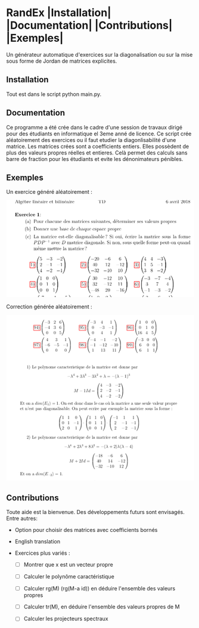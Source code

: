 


RandEx |Installation| |Documentation| |Contributions| |Exemples|
=============================================================

Un générateur automatique d'exercices sur la diagonalisation ou sur la mise sous forme de Jordan de matrices explicites.

Installation
------------
Tout est dans le script python main.py.

Documentation
-------------
Ce programme a été crée dans le cadre d'une session de travaux dirigé pour des étudiants en informatique el 3eme anné de licence. Ce script crée aléatoirement des exercices ou il faut etudier la diagonlisabilité d'une matrice. Les matrices crées sont a coefficients entiers. Elles possèdent de plus des valeurs propres réelles et entieres. Celà permet des calculs sans barre de fraction pour les étudiants et evite les dénonimateurs pénibles.

Exemples
--------

Un exercice généré aléatoirement :

<img src="https://raw.githubusercontent.com/Montagnard/randex/master/screenshot_001.png" width="800">

Correction générée aléatoirement :

<img src="https://raw.githubusercontent.com/Montagnard/randex/master/screenshot_002.png" width="800">


Contributions
------------

Toute aide est la bienvenue.
Des développements futurs sont envisagés. Entre autres:

- Option pour choisir des matrices avec coefficients bornés

- English translation

- Exercices plus variés :

  - [ ] Montrer que x est un vecteur propre
  - [ ] Calculer le polynôme caractéristique
  - [ ] Calculer rg(M) (rg(M-a id)) en déduire l'ensemble des valeurs propres
  - [ ] Calculer tr(M), en déduire l'ensemble des valeurs propres de M
  - [ ] Calculer les projecteurs spectraux

